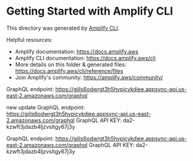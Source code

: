 # Getting Started with Amplify CLI
This directory was generated by [Amplify CLI](https://docs.amplify.aws/cli).

Helpful resources:
- Amplify documentation: https://docs.amplify.aws
- Amplify CLI documentation: https://docs.amplify.aws/cli
- More details on this folder & generated files: https://docs.amplify.aws/cli/reference/files
- Join Amplify's community: https://amplify.aws/community/


GraphQL endpoint: https://giils6odwrgt3h5hvpicykdjee.appsync-api.us-east-2.amazonaws.com/graphql

new update
GraphQL endpoint: https://giils6odwrgt3h5hvpicykdjee.appsync-api.us-east-2.amazonaws.com/graphql
GraphQL API KEY: da2-kzwft3jdazb4ljzvsltgy67j3y

GraphQL endpoint: https://giils6odwrgt3h5hvpicykdjee.appsync-api.us-east-2.amazonaws.com/graphql
GraphQL API KEY: da2-kzwft3jdazb4ljzvsltgy67j3y
